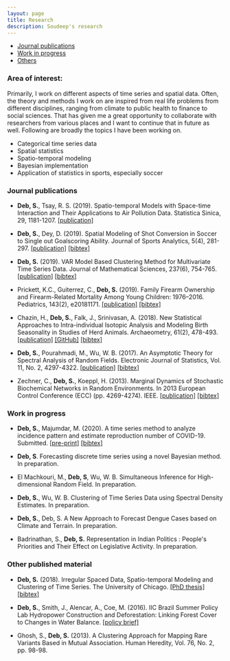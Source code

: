 ```yaml
---
layout: page
title: Research
description: Soudeep's research
---
```


<div class="navbar">
    <div class="navbar-inner">
        <ul class="nav">
            <li><a href="#journal">Journal publications</a></li>
            <li><a href="#progress">Work in progress</a></li>
            <li><a href="#others">Others</a></li>
        </ul>
    </div>
</div>

### Area of interest: 

Primarily, I work on different aspects of time series and spatial data. Often, the theory and methods I work on are inspired from real life problems from different disciplines, ranging from climate to public health to finance to social sciences. That has given me a great opportunity to collaborate with researchers from various places and I want to continue that in future as well. Following are broadly the topics I have been working on.

- Categorical time series data
- Spatial statistics 
- Spatio-temporal modeling 
- Bayesian implementation 
- Application of statistics in sports, especially soccer

### <a name="journal"></a>Journal publications

- **Deb, S.**, Tsay, R. S. (2019). Spatio-temporal Models with Space-time Interaction and Their Applications to Air Pollution Data. Statistica Sinica, 29, 1181-1207. [[publication]](http://www3.stat.sinica.edu.tw/ss_newpaper/SS-2017-0561_na.pdf)

- **Deb, S.**, Dey, D. (2019). Spatial Modeling of Shot Conversion in Soccer to Single out Goalscoring Ability. Journal of Sports Analytics, 5(4), 281-297. [[publication]](https://content.iospress.com/articles/journal-of-sports-analytics/jsa190281) [[bibtex]](https://scholar.googleusercontent.com/scholar.bib?q=info:wrMoFuFT4hEJ:scholar.google.com/&output=citation&scisig=AAGBfm0AAAAAWhupGpNWq0QGbmTFjp886btXE3I3En45&scisf=4&ct=citation&cd=-1&hl=en)

- **Deb, S.** (2019). VAR Model Based Clustering Method for Multivariate Time Series Data. Journal of Mathematical Sciences, 237(6), 754-765. [[publication]](https://link.springer.com/article/10.1007/s10958-019-04201-4) [[bibtex]](https://scholar.googleusercontent.com/scholar.bib?q=info:JkpxxCcEpYMJ:scholar.google.com/&output=citation&scisig=AAGBfm0AAAAAXMObhGDMYum2QHO970ACm-3-uIcPRKHT&scisf=4&ct=citation&cd=-1&hl=en&scfhb=1)

- Prickett, K.C., Guiterrez, C., **Deb, S.** (2019). Family Firearm Ownership and Firearm-Related Mortality Among Young Children: 1976–2016. Pediatrics, 143(2), e20181171. [[publication]](https://pediatrics.aappublications.org/content/143/2/e20181171?utm_source=TrendMD&utm_medium=TrendMD&utm_campaign=Pediatrics_TrendMD_0) [[bibtex]](https://scholar.googleusercontent.com/scholar.bib?q=info:ChLgQK7sQrYJ:scholar.google.com/&output=citation&scisig=AAGBfm0AAAAAXMOarhDsYW5ukrb2dmYHMWg1Xe9TUsEY&scisf=4&ct=citation&cd=-1&hl=en&scfhb=1)

- Chazin, H., **Deb, S.**, Falk, J., Srinivasan, A. (2018). New Statistical Approaches to Intra-individual Isotopic Analysis and Modeling Birth Seasonality in Studies of Herd Animals. Archaeometry, 61(2), 478-493. [[publication]](https://onlinelibrary.wiley.com/doi/abs/10.1111/arcm.12432) [[GitHub]](https://github.com/soudeepd/SCEM) [[bibtex]](https://scholar.googleusercontent.com/scholar.bib?q=info:xMcn8_TWkcwJ:scholar.google.com/&output=citation&scisig=AAGBfm0AAAAAXMOaPlCSTROR9XUNp4yEDkiJ5S6jliJW&scisf=4&ct=citation&cd=-1&hl=en&scfhb=1)

- **Deb, S.**, Pourahmadi, M., Wu, W. B. (2017). An Asymptotic Theory for Spectral Analysis of Random Fields.  Electronic Journal of Statistics, Vol. 11, No. 2, 4297-4322. [[publication]](https://projecteuclid.org/euclid.ejs/1510563632) [[bibtex]](https://scholar.googleusercontent.com/scholar.bib?q=info:JX5Fn-M7U2sJ:scholar.google.com/&output=citation&scisig=AAGBfm0AAAAAWhuoD1PJiiT5t-FFYrxU8gC-b5MOhiVs&scisf=4&ct=citation&cd=-1&hl=en)

- Zechner, C., **Deb, S.**, Koeppl, H. (2013). Marginal Dynamics of Stochastic Biochemical Networks in Random Environments. In 2013 European Control Conference (ECC) (pp. 4269-4274). IEEE. [[publication]](http://ieeexplore.ieee.org/xpls/icp.jsp?arnumber=6669606) [[bibtex]](https://scholar.googleusercontent.com/scholar.bib?q=info:pXP2EYLUcnsJ:scholar.google.com/&output=citation&scisig=AAGBfm0AAAAAWhupRSwCwrbkYCz5wEXFQJFuxQkNgYzp&scisf=4&ct=citation&cd=-1&hl=en)

### <a name="progress"></a>Work in progress

- **Deb, S.**, Majumdar, M. (2020). A time series method to analyze incidence pattern and estimate reproduction number of COVID-19. Submitted. [[pre-print]](https://arxiv.org/abs/2003.10655) [[bibtex]](https://scholar.googleusercontent.com/scholar.bib?q=info:dHWM7wDmCvYJ:scholar.google.com/&output=citation&scisdr=CgX72fQEEPj73Y3n6Y8:AAGBfm0AAAAAXn7i8Y_qddTqw0EOpGhL0qVbMvgTbNmn&scisig=AAGBfm0AAAAAXn7i8RTiAeByWG8-BJ-sHwAahDRP7G92&scisf=4&ct=citation&cd=-1&hl=en)

- **Deb, S**. Forecasting discrete time series using a novel Bayesian method. In preparation.

- El Machkouri, M., **Deb, S**, Wu, W. B. Simultaneous Inference for High-dimensional Random Field. In preparation.

- **Deb, S.**, Wu, W. B. Clustering of Time Series Data using Spectral Density Estimates. In preparation.

- **Deb, S.**, Deb, S. A New Approach to Forecast Dengue Cases based on Climate and Terrain. In preparation.

- Badrinathan, S., **Deb, S.** Representation in Indian Politics : People's Priorities and Their Effect on Legislative Activity. In preparation.


### <a name="others"></a>Other published material

- **Deb, S.** (2018). Irregular Spaced Data, Spatio-temporal Modeling and Clustering of Time Series. The University of Chicago. [[PhD thesis]](https://search.proquest.com/openview/cb9950d4615564aec82a12c7d2db9e32/1?pq-origsite=gscholar&cbl=18750&diss=y) [[bibtex]](https://scholar.googleusercontent.com/scholar.bib?q=info:nk9w1E8xs3gJ:scholar.google.com/&output=citation&scisig=AAGBfm0AAAAAXMrtDzrwmJxk-Wxhs6jl3eaQvxHu4ayD&scisf=4&ct=citation&cd=-1&hl=en)

- **Deb, S.**, Smith, J., Alencar, A., Coe, M. (2016). IIC Brazil Summer Policy Lab Hydropower Construction and Deforestation: Linking Forest Cover to Changes in Water Balance. [[policy brief]](http://whrc.org/wp-content/uploads/2016/09/PB_Hydropower_Construction_and_Deforestation.pdf)

- Ghosh, S., **Deb, S.** (2013). A Clustering Approach for Mapping Rare Variants Based in Mutual Association. Human Heredity, Vol. 76, No. 2, pp. 98-98. 

